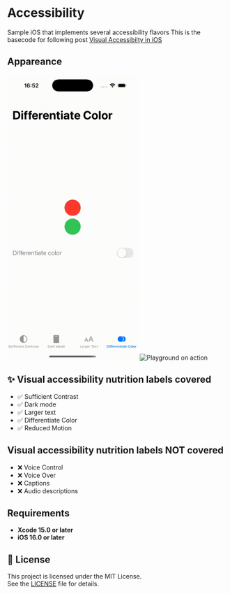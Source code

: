 # Accessibility
Sample iOS that implements several accessibility flavors This is the basecode for following post [Visual Accessibilty in iOS](https://javios.eu/uncategorized/visual-accessibilty-in-ios/)

## Appareance
<img src="media/review.gif" alt="Playground on action" width="300"> <img src="media/review2.gif" alt="Playground on action" width="300">

## ✨ Visual accessibility nutrition labels covered

- ✅ Sufficient Contrast
- ✅ Dark mode
- ✅ Larger text
- ✅ Differentiate Color
- ✅ Reduced Motion

##  Visual accessibility nutrition labels NOT covered
- ❌ Voice Control
- ❌ Voice Over
- ❌ Captions
- ❌ Audio descriptions

## Requirements

- **Xcode 15.0 or later**
- **iOS 16.0 or later**

## 🔖 License

This project is licensed under the MIT License.  
See the [LICENSE](./LICENSE) file for details.

